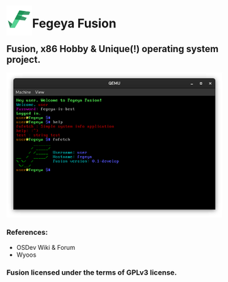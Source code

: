 <img src="resource/Fusion_Logo.png" align="left"
     alt="Fegeya Fusion logo by @ferhatgec" width="60" height="70">
     
# Fegeya Fusion
## Fusion, x86 Hobby &amp; Unique(!) operating system project. 

![Huh. QEMU?](resource/window.png)

### References:
  * OSDev Wiki & Forum
  * Wyoos
  
### Fusion licensed under the terms of GPLv3 license.
